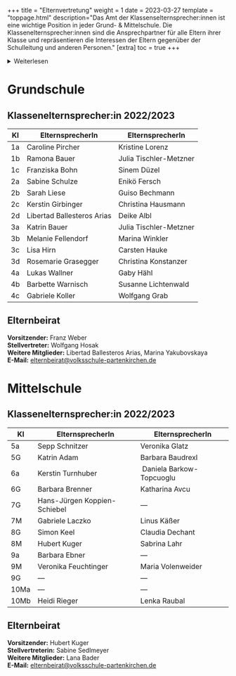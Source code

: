 +++
title = "Elternvertretung"
weight = 1
date = 2023-03-27
template = "toppage.html"
description="Das Amt der Klassenselternsprecher:innen ist eine wichtige Position in jeder Grund- & Mittelschule. Die Klassenelternsprecher:innen sind die Ansprechpartner für alle Eltern ihrer Klasse und repräsentieren die Interessen der Eltern gegenüber der Schulleitung und anderen Personen."
[extra]
toc = true
+++
<details>
<summary>Weiterlesen</summary>
Die Aufgaben der Klassenselternsprecher:innen sind vielfältig. Sie organisieren Elternabende, informieren die Eltern über schulische Angelegenheiten und unterstützen bei der Organisation von Klassenfesten und Ausflügen. Darüber hinaus sind sie Teil des Schulelternbeirats und vertreten die Interessen der Eltern auf Schul- und Gremiensitzungen.

Ein wichtiger Aspekt ihrer Arbeit ist die Zusammenarbeit mit der Lehrerin oder dem Lehrer der Klasse. Sie sind Bindeglied zwischen Eltern und Schule und tragen dazu bei, dass ein gutes Verhältnis zwischen beiden Parteien besteht. Wenn es Probleme oder Konflikte gibt, können sie vermitteln und helfen, eine Lösung zu finden.

Die Klassenselternsprecher:innen haben auch eine wichtige Rolle bei der Mitgestaltung des Schulalltags. Sie können Anregungen und Vorschläge der Eltern an die Schulleitung weitergeben und somit dazu beitragen, dass die Schule den Bedürfnissen der Kinder und Eltern gerecht wird.

Um Klassenselternsprecher:in zu werden, müssen Eltern bei der Wahlversammlung der Klassenelternschaft kandidieren. Hierbei ist es wichtig, dass sie die Unterstützung der anderen Eltern haben und sich aktiv in die Arbeit einbringen möchten. Eine Klassenselternsprecherin wird in der Regel für ein Schuljahr gewählt.

Insgesamt ist das Amt der Klassenselternsprecher:innen ein wichtiges Amt, das eine enge Zusammenarbeit zwischen Eltern und Schule fördert. Durch ihre Arbeit tragen sie dazu bei, dass die Schule den Bedürfnissen der Kinder und Eltern gerecht wird und ein harmonisches Miteinander zwischen beiden Parteien besteht.
</details>

# Grundschule
## Klassenelternsprecher:in 2022/2023

| Kl | ElternsprecherIn           | ElternsprecherIn       |
| -- | -------------------------- | ---------------------- |
| 1a | Caroline Pircher           | Kristine Lorenz        |
| 1b | Ramona Bauer               | Julia Tischler-Metzner |
| 1c | Franziska Bohn             | Sinem Düzel            |
| 2a | Sabine Schulze             | Enikö Fersch           |
| 2b | Sarah Liese                | Guiso Bechmann         |
| 2c | Kerstin Girbinger          | Christina Hausmann     |
| 2d | Libertad Ballesteros Arias | Deike Albl             |
| 3a | Katrin Bauer               | Julia Tischler-Metzner |
| 3b | Melanie Fellendorf         | Marina Winkler         |
| 3c | Lisa Hirn                  | Carsten Hauke          |
| 3d | Rosemarie Grasegger        | Christina Konstanzer   |
| 4a | Lukas Wallner              | Gaby Hähl              |
| 4b | Barbette Warnisch          | Susanne Lichtenwald    |
| 4c | Gabriele Koller            | Wolfgang Grab          |
## Elternbeirat
**Vorsitzender:** Franz Weber  
**Stellvertreter:** Wolfgang Hosak  
**Weitere Mitglieder:** Libertad Ballesteros Arias, Marina Yakubovskaya  
**E-Mail:** [elternbeirat@volksschule-partenkirchen.de](mailto:elternbeirat@volksschule-partenkirchen.de)

# Mittelschule
## Klassenelternsprecher:in 2022/2023
| Kl   | ElternsprecherIn             | ElternsprecherIn          |
| ---- | ---------------------------- | ------------------------- |
| 5a   | Sepp Schnitzer               | Veronika Glatz            |
| 5G   | Katrin Adam                  | Barbara Baudrexl          |
| 6a   | Kerstin Turnhuber           |  Daniela Barkow-Topcuoglu |
| 6G   | Barbara Brenner              | Katharina Avcu            |
| 7G   | Hans-Jürgen Koppien-Schiebel | —                         |
| 7M   | Gabriele Laczko              | Linus Käßer               |
| 8G   | Simon Keel                   | Claudia Dechant           |
| 8M   | Hubert Kuger                 | Sabrina Lahr              |
| 9a   | Barbara Ebner                | —                         |
| 9M   | Veronika Feuchtinger         | Maria Volenweider         |
| 9G   | —                            | —                         |
| 10Ma | —                            | —                         |
| 10Mb | Heidi Rieger                 | Lenka Raubal              |

## Elternbeirat
**Vorsitzender:** Hubert Kuger  
**Stellvertreterin:** Sabine Sedlmeyer  
**Weitere Mitglieder:** Lana Bader  
**E-Mail:** [elternbeirat@volksschule-partenkirchen.de](mailto:elternbeirat@volksschule-partenkirchen.de)